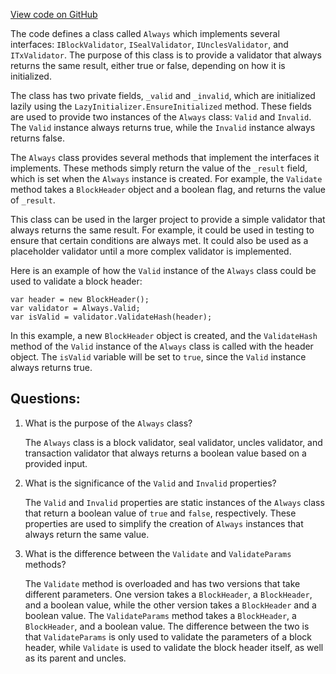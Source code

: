 [View code on GitHub](https://github.com/nethermindeth/nethermind/Nethermind.Consensus/Validators/AlwaysValid.cs)

The code defines a class called `Always` which implements several interfaces: `IBlockValidator`, `ISealValidator`, `IUnclesValidator`, and `ITxValidator`. The purpose of this class is to provide a validator that always returns the same result, either true or false, depending on how it is initialized. 

The class has two private fields, `_valid` and `_invalid`, which are initialized lazily using the `LazyInitializer.EnsureInitialized` method. These fields are used to provide two instances of the `Always` class: `Valid` and `Invalid`. The `Valid` instance always returns true, while the `Invalid` instance always returns false. 

The `Always` class provides several methods that implement the interfaces it implements. These methods simply return the value of the `_result` field, which is set when the `Always` instance is created. For example, the `Validate` method takes a `BlockHeader` object and a boolean flag, and returns the value of `_result`. 

This class can be used in the larger project to provide a simple validator that always returns the same result. For example, it could be used in testing to ensure that certain conditions are always met. It could also be used as a placeholder validator until a more complex validator is implemented. 

Here is an example of how the `Valid` instance of the `Always` class could be used to validate a block header:

```
var header = new BlockHeader();
var validator = Always.Valid;
var isValid = validator.ValidateHash(header);
```

In this example, a new `BlockHeader` object is created, and the `ValidateHash` method of the `Valid` instance of the `Always` class is called with the header object. The `isValid` variable will be set to `true`, since the `Valid` instance always returns true.
## Questions: 
 1. What is the purpose of the `Always` class?
    
    The `Always` class is a block validator, seal validator, uncles validator, and transaction validator that always returns a boolean value based on a provided input.

2. What is the significance of the `Valid` and `Invalid` properties?
    
    The `Valid` and `Invalid` properties are static instances of the `Always` class that return a boolean value of `true` and `false`, respectively. These properties are used to simplify the creation of `Always` instances that always return the same value.

3. What is the difference between the `Validate` and `ValidateParams` methods?
    
    The `Validate` method is overloaded and has two versions that take different parameters. One version takes a `BlockHeader`, a `BlockHeader`, and a boolean value, while the other version takes a `BlockHeader` and a boolean value. The `ValidateParams` method takes a `BlockHeader`, a `BlockHeader`, and a boolean value. The difference between the two is that `ValidateParams` is only used to validate the parameters of a block header, while `Validate` is used to validate the block header itself, as well as its parent and uncles.